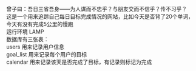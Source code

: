 曾子曰：吾日三省吾身——为人谋而不忠乎？与朋友交而不信乎？传不习乎？  
这是一个用来追踪自己每日目标完成情况的网站，比如今天是否背了20个单词，今天有没有完成5公里的慢跑  
运行环境 LAMP  
数据库有三张表：  
users 用来记录用户信息  
goal_list 用来记录每个用户的目标  
calendar 用来记录该天是否完成了目标，有记录则标记为完成  
